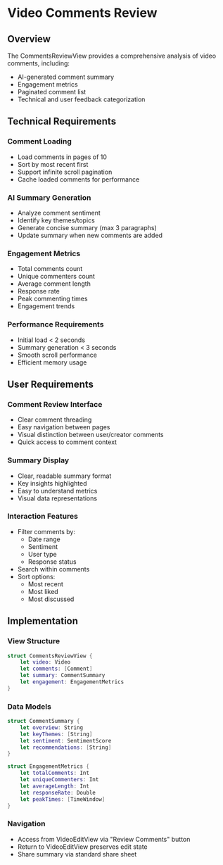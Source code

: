 # Video Comments Review

## Overview
The CommentsReviewView provides a comprehensive analysis of video comments, including:
- AI-generated comment summary
- Engagement metrics
- Paginated comment list
- Technical and user feedback categorization

## Technical Requirements

### Comment Loading
- Load comments in pages of 10
- Sort by most recent first
- Support infinite scroll pagination
- Cache loaded comments for performance

### AI Summary Generation
- Analyze comment sentiment
- Identify key themes/topics
- Generate concise summary (max 3 paragraphs)
- Update summary when new comments are added

### Engagement Metrics
- Total comments count
- Unique commenters count
- Average comment length
- Response rate
- Peak commenting times
- Engagement trends

### Performance Requirements
- Initial load < 2 seconds
- Summary generation < 3 seconds
- Smooth scroll performance
- Efficient memory usage

## User Requirements

### Comment Review Interface
- Clear comment threading
- Easy navigation between pages
- Visual distinction between user/creator comments
- Quick access to comment context

### Summary Display
- Clear, readable summary format
- Key insights highlighted
- Easy to understand metrics
- Visual data representations

### Interaction Features
- Filter comments by:
  - Date range
  - Sentiment
  - User type
  - Response status
- Search within comments
- Sort options:
  - Most recent
  - Most liked
  - Most discussed

## Implementation

### View Structure
```swift
struct CommentsReviewView {
    let video: Video
    let comments: [Comment]
    let summary: CommentSummary
    let engagement: EngagementMetrics
}
```

### Data Models
```swift
struct CommentSummary {
    let overview: String
    let keyThemes: [String]
    let sentiment: SentimentScore
    let recommendations: [String]
}

struct EngagementMetrics {
    let totalComments: Int
    let uniqueCommenters: Int
    let averageLength: Int
    let responseRate: Double
    let peakTimes: [TimeWindow]
}
```

### Navigation
- Access from VideoEditView via "Review Comments" button
- Return to VideoEditView preserves edit state
- Share summary via standard share sheet
